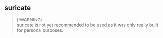 ## suricate

> [!WARNING]\
> suricate is not yet recommended to be used as it was only really built for
> personal purposes.
